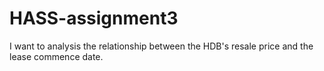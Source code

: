 # HASS-assignment3
I want to analysis the relationship between the HDB's resale price and the lease commence date.

